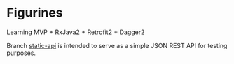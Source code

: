 # Figurines
Learning MVP + RxJava2 + Retrofit2 + Dagger2

Branch [static-api](https://github.com/danilodanicomendes/figurines/tree/static-api) is intended to serve as a simple JSON REST API for testing purposes.
